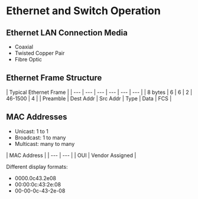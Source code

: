 # Ethernet and Switch Operation

## Ethernet LAN Connection Media
  * Coaxial
  * Twisted Copper Pair
  * Fibre Optic

## Ethernet Frame Structure
| Typical Ethernet Frame |
| --- | --- | --- | --- | --- | --- |
| 8 bytes | 6 | 6 | 2 | 46-1500 | 4 |
| Preamble | Dest Addr | Src Addr | Type | Data | FCS |


## MAC Addresses
  * Unicast: 1 to 1
  * Broadcast: 1 to many
  * Multicast: many to many

| MAC Address |
| --- | --- |
| OUI | Vendor Assigned |

Different display formats:
  * 0000.0c43.2e08
  * 00:00:0c:43:2e:08
  * 00-00-0c-43-2e-08


